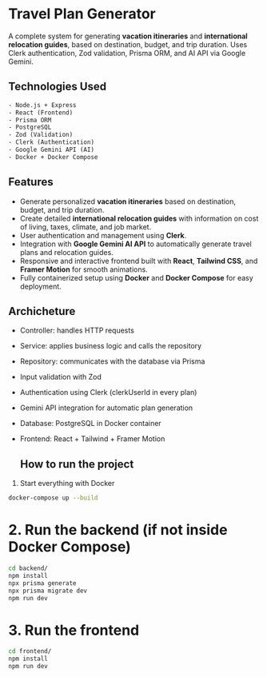# Travel Plan Generator

A complete system for generating **vacation itineraries** and **international relocation guides**, based on destination, budget, and trip duration. Uses Clerk authentication, Zod validation, Prisma ORM, and AI API via Google Gemini.

##  Technologies Used

```txt
- Node.js + Express
- React (Frontend)
- Prisma ORM
- PostgreSQL
- Zod (Validation)
- Clerk (Authentication)
- Google Gemini API (AI)
- Docker + Docker Compose

```

## Features

- Generate personalized **vacation itineraries** based on destination, budget, and trip duration.
- Create detailed **international relocation guides** with information on cost of living, taxes, climate, and job market.
- User authentication and management using **Clerk**.
- Integration with **Google Gemini AI API** to automatically generate travel plans and relocation guides.
- Responsive and interactive frontend built with **React**, **Tailwind CSS**, and **Framer Motion** for smooth animations.
- Fully containerized setup using **Docker** and **Docker Compose** for easy deployment.


## Archicheture 
- Controller: handles HTTP requests
- Service: applies business logic and calls the repository
- Repository: communicates with the database via Prisma
- Input validation with Zod
- Authentication using Clerk (clerkUserId in every plan)
- Gemini API integration for automatic plan generation
- Database: PostgreSQL in Docker container
- Frontend: React + Tailwind + Framer Motion

  ## How to run the project
  
 1. Start everything with Docker
```bash
docker-compose up --build
```

# 2. Run the backend (if not inside Docker Compose)
```bash
cd backend/
npm install
npx prisma generate
npx prisma migrate dev
npm run dev
```
# 3. Run the frontend
```bash
cd frontend/
npm install
npm run dev

```

